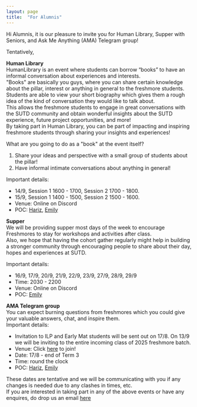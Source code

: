 ```yaml
---
layout: page
title:  "For Alumnis"
---
```



Hi Alumnis, it is our pleasure to invite you for Human Library, Supper with Seniors, and Ask Me Anything (AMA) Telegram group! <br>

Tentatively, <br>

<b>Human Library</b> <br>
HumanLibrary is an event where students can borrow “books” to have an informal conversation about experiences and interests.<br> "Books" are basically you guys, where you can share certain knowledge about the pillar, interest or anything in general to the freshmore students. <br>Students are able to view your short biography which gives them a rough idea of the kind of conversation they would like to talk about. <br>This allows the freshmore students to engage in great conversations with the SUTD community and obtain wonderful insights about the SUTD experience, future project opportunities, and more!<br>
By taking part in Human Library, you can be part of impacting and inspiring freshmore students through sharing your insights and experiences!<br>

What are you going to do as a "book" at the event itself?
1.	Share your ideas and perspective with a small group of students about the pillar!
2.	Have informal intimate conversations about anything in general!

Important details:<br>
- 14/9, Session 1 1600 - 1700, Session 2 1700 - 1800.
- 15/9, Session 1 1400 - 1500, Session 2 1500 - 1600.
- Venue: Online on Discord 
- POC: [Hariz](https://t.me/@wtvml), [Emily](https://t.me/jhonbook123)<br>

<b>Supper</b> <br>
We will be providing supper most days of the week to encourage Freshmores to stay for workshops and activities after class.<br> Also, we hope that having the cohort gather regularly might help in building a stronger community through encouraging people to share about their day, hopes and experiences at SUTD.<br>

Important details:<br>
- 16/9, 17/9, 20/9, 21/9, 22/9, 23/9, 27/9, 28/9, 29/9
- Time: 2030 - 2200
- Venue: Online on Discord
- POC: [Emily](https://t.me/jhonbook123)<br>

<b>AMA Telegram group</b><br>
You can expect burning questions from freshmores which you could give your valuable answers, chat, and  inspire them.<br>
Important details:<br>
- Invitation to ILP and Early Mat students will be sent out on 17/8. On 13/9 we will be inviting to the entire incoming class of 2025 freshmore batch.
- Venue: Click [here](https://t.me/joinchat/mHWpEyLYm8llNmRl) to join!
- Date: 17/8 - end of Term 3
- Time: round the clock
- POC: [Hariz](https://t.me/@wtvml), [Emily](https://t.me/jhonbook123)<br>

 These dates are tentative and we will be communicating with you if any changes is needed due to any clashes in times, etc.
<br>
If you are interested in taking part in any of the above events or have any enquires, do drop us an email [here](mailto:DiscoverSUTD-2021@SUTDAPAC.onmicrosoft.com)
<br/>





